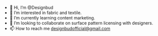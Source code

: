 - 👋 Hi, I’m @Designbud
- 👀 I’m interested in fabric and textile.
- 🌱 I’m currently learning content marketing.
- 💞️ I’m looking to collaborate on surface pattern licensing with designers.
- 📫 How to reach me designbudofficial@gmail.com

<!---
Designbud/Designbud is a ✨ special ✨ repository because its `README.md` (this file) appears on your GitHub profile.
You can click the Preview link to take a look at your changes.
--->
